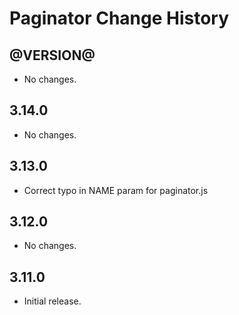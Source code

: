 Paginator Change History
====================

@VERSION@
------

* No changes.

3.14.0
------

* No changes.

3.13.0
------

* Correct typo in NAME param for paginator.js

3.12.0
------

* No changes.

3.11.0
-----

* Initial release.
